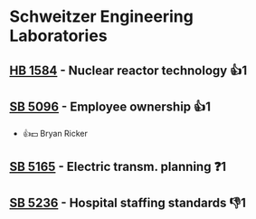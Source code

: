 # Schweitzer Engineering Laboratories

## [HB 1584](/bill/2023-24/hb/1584/) - Nuclear reactor technology 👍1  

## [SB 5096](/bill/2023-24/sb/5096/) - Employee ownership 👍1  
* 👍💵 Bryan Ricker

## [SB 5165](/bill/2023-24/sb/5165/) - Electric transm. planning   ❓1

## [SB 5236](/bill/2023-24/sb/5236/) - Hospital staffing standards  👎1 